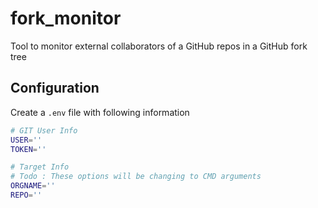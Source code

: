 # fork_monitor

Tool to monitor external collaborators of a GitHub repos in a GitHub fork tree

## Configuration
Create a `.env` file with following information
```bash
# GIT User Info
USER=''
TOKEN=''

# Target Info
# Todo : These options will be changing to CMD arguments
ORGNAME=''
REPO=''
```
